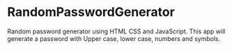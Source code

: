 # RandomPasswordGenerator
Random password generator using HTML CSS and JavaScript. This app will generate a password with Upper case, lower case, numbers and symbols. 
